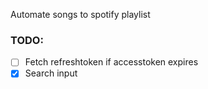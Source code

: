 Automate songs to spotify playlist

### TODO:

- [ ] Fetch refreshtoken if accesstoken expires
- [x] Search input
